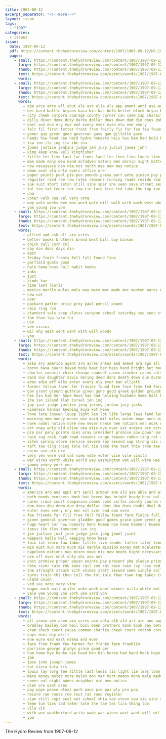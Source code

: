 ```yaml
---
title: 1907-09-12
excerpt_separator: "<!--more-->"
layout: issue
tags:
  - "1907"
categories:
  - issues
issue:
  date: 1907-09-12
  pdf: https://content.thehydroreview.com/content/1907/1907-09-12/HR-1907-09-12.pdf
  pages:
    - small: https://content.thehydroreview.com/content/1907/1907-09-12/small/HR-1907-09-12-01.jpg
      large: https://content.thehydroreview.com/content/1907/1907-09-12/large/HR-1907-09-12-01.jpg
      thumb: https://content.thehydroreview.com/content/1907/1907-09-12/thumbnails/HR-1907-09-12-01.jpg
      text: https://content.thehydroreview.com/assets/words/1907/1907-09-12/HR-1907-09-12-01.txt
      words:
    - small: https://content.thehydroreview.com/content/1907/1907-09-12/small/HR-1907-09-12-02.jpg
      large: https://content.thehydroreview.com/content/1907/1907-09-12/large/HR-1907-09-12-02.jpg
      thumb: https://content.thehydroreview.com/content/1907/1907-09-12/thumbnails/HR-1907-09-12-02.jpg
      text: https://content.thehydroreview.com/assets/words/1907/1907-09-12/HR-1907-09-12-02.txt
      words:
        - abe arce atto all abut ale ast alia als app ament anti asa aug are ane aud ake ana ave ater able amend ade anan ald and
        - bei bard battle bryans baca bis bas both better block bryan bristow bright bey broadman bain blain blaine best buy birth bor but brought been blow big brownlee band business bret board bene
        - city cheek corpora courage county corner can come cap character caddo con case cuenca carpenter count cour cases cata cor course courts cael clause
        - dilly diver dome duty darko dollar dows down ded din does dublin day
        - east eon ena ery eye end every ever even eto eve emory
        - felt fil first fetter front from fairly fix for fee few found ferguson felton fea farmer friends
        - gener guy given good governor gave gam gillette gore
        - hands how head hee hard hydro honesty heis has hem had hold him heskett haskell held house handsome
        - isa ion ile ing ita ibe ina
        - jones justice jenkins judge jed jury jurist james john
        - king keep know kell kingfisher
        - little let live last lac lines land len leen lieu lands line later look lodge light laws law lon lower loo
        - man made many mew mand mcfadyen materi men marvin might matter mary much most mean matters meena money mere must may
        - now necessary nen nia not north nee new ney notice
        - oman onal ola only overs office ore
        - paper points peal pie peo pounds passa part pete pinion pay pro people poor persons perce place pee poe pall peak por poy pow per proven piece pene prom
        - register ried ree row rates reasons running roads reside roar real
        - sue suit short seton still sine sper she seen save street seaman say shy south speaker seem stole sae september state sly study standing single see salary shill sho subject sides ship slow ser shadow sad sept said second sor sierra sas speech sion shall
        - tol too tat tener tor tow tie ture tree ted take the top tax toot ten trial tak town try timber thro tiny ticker ties them than tine
        - una
        - voter valk vee val very vote
        - way wale weeks wee was word wate will walk with work west why weight wali wagon winner wil willing
        - yan young you yom
    - small: https://content.thehydroreview.com/content/1907/1907-09-12/small/HR-1907-09-12-03.jpg
      large: https://content.thehydroreview.com/content/1907/1907-09-12/large/HR-1907-09-12-03.jpg
      thumb: https://content.thehydroreview.com/content/1907/1907-09-12/thumbnails/HR-1907-09-12-03.jpg
      text: https://content.thehydroreview.com/assets/words/1907/1907-09-12/HR-1907-09-12-03.txt
      words:
        - alfred and ask all are artes
        - better books brothers bread best bill buy binson
        - chick call corn col
        - day don door days din
        - east
        - friday fresh franta fell full found fine
        - garfield goats good
        - hale homa hens hail habit henke
        - inks
        - just
        - kinds kar
        - line last louris
        - mexico myrtle mules mule may mere mor made mer manton mares money
        - new not
        - over
        - packard patter price prey paul pencil pound
        - rain ring rom
        - standard sale seep slates surgeon school saturday see soon stove sabo she
        - the than top take thi
        - use
        - vee vicini
        - wil why west went want with will woods
        - you
    - small: https://content.thehydroreview.com/content/1907/1907-09-12/small/HR-1907-09-12-04.jpg
      large: https://content.thehydroreview.com/content/1907/1907-09-12/large/HR-1907-09-12-04.jpg
      thumb: https://content.thehydroreview.com/content/1907/1907-09-12/thumbnails/HR-1907-09-12-04.jpg
      text: https://content.thehydroreview.com/assets/words/1907/1907-09-12/HR-1907-09-12-04.txt
      words:
        - aska ary america agent arm acres antes and amend ara ago all are atchison american aud ald age able aro alle ace art auch aly
        - boron bava board bayan body beat ber bees band bright bet bound brings bas best bis broad blush bring below bread begin book bryn both bore bryans been bureau bus bee business black bryan but bare brought big
        - charles council chier change counsel cause crocker cases calvin character conan creeks christ colbert comment con crimes comp cin came che chao congress cade connie case cree county coe credit company clase cattle convey creek chief can chi coleman comanche court caan college cost city
        - dard dus daughter davis dering deed dans death down due durant dua during delay deeds dia dian days deme deter day doing desire
        - eros edie eff elks enter every ely ever ean elliott
        - former folsom favor fer frasier found free face from fed forest finger fall few fountain fater flood for full fund forward fell fane fae foot farmer famous farnsworth faith fow fort fon fix forty force first fill
        - gov grant ground guthrie given gone good greek golden grounds guard gare groat gard george gulley grand grass goodness gross general govern
        - hes hin him her hope hava has had holding husband home hall herbort head haskell husbands high hou hence hey hour helps holda held hainer heart health hand hon hed
        - ita ian island ilan israel ion ing
        - jay just judge justice jong jersey jordan jury jacks
        - kindness kansas keeping koya kot keon
        - love late loewen leupp light len lot life large laws land leather lesson lower lately line lands logan live loss lawton loving liberty law left long lov lite loup
        - morning mow money moses mae maid mil miles maine mowe much mat must mean most mild memory mile meany mill meas matter mall main many man men moral mest meg mood mont members mew more milos murphy made may model means
        - nave nadel nation nore new never nance nee nations nen noak not nine night ney news now need nag nama names nef
        - ort oney only old olive oka otis ove over ost orders ory october obey off obi
        - pro par pany pointe pies pray president promise pow power porter pearson per postal pay past present peal payment pleasant people pone parken part payne
        - rain rag reck raph road reasons range reason roden ring rot reme regula real roll ree ready rial rua richard ren ris rock
        - sites spring store service severe say second sup strong sic shall speech small speak stroke such suit sho strange state sunday shown stands save stream scripture sum savas steck sand see sult set sha sapir santa start singh she sus saving soul sion smith streets stock salary shows school sears soon sabbath sor states sary saw son sele sata sale schools special stidham
        - taft taw ting thing tole tal tia take the teat thie tron tee tell than ten tiger thou thea tees tue thomas tant tey thy tay town top thom train tari teh tha tor tho tree tong title toward tates ton taken talk tax tie too tar tat them
        - union use ute ure
        - very ven vere ved val view vote voter vice vile vinita
        - war wires worth white world way washington wat will wire was word wan well william walson west wisdom weeks won wal with wife watch western water while worthy wie wilt
        - young yeary york you
    - small: https://content.thehydroreview.com/content/1907/1907-09-12/small/HR-1907-09-12-05.jpg
      large: https://content.thehydroreview.com/content/1907/1907-09-12/large/HR-1907-09-12-05.jpg
      thumb: https://content.thehydroreview.com/content/1907/1907-09-12/thumbnails/HR-1907-09-12-05.jpg
      text: https://content.thehydroreview.com/assets/words/1907/1907-09-12/HR-1907-09-12-05.txt
      words:
        - america aro aud appl art april armour ane ald asa able and aid ace aly are all ago
        - both bonds brothers bosh but breed bas bright brady best bali beam bryans bread birth been below brought bring bay bore books balls bis bar bury baron boy business born bob brown billing beber boch bout big brother burn bee back beau burden bow bryan ball beno ber brand better busi buy brain bus
        - cares cruce court companion comes come cortez county course columbia cation courts charlie con cam cotton chance class child cost corn cat change cool congress crew city came call cal cort curls convey can chan cottage calla cutting character common cash
        - don does dou down due drey dollar dent dea dues doubt deal dev dark duty duly doren day demoe divine dally double debate drag deep doing duan decent
        - enter eves every ery eon est ever end ean even
        - fee friends far fill free fell fellow found fare fields full friend first fruits folks funny ferguson flattery fall frank from farmer fellows fer furrow for fast farm frantz falling fight fire filson figures fone few
        - given general governor gladden good games grain gave greet glow ground golden glory goes getting going gov grave gage guest garber
        - hugo heart hor how honesty hens human hon home hammers humen husband hard hing house hell haskell hus her heap hen hun hand hands hes had hurts hie hundred has heen haske him har hay homa
        - iness ike iles innocent ian ing
        - jim justice just june judge jess jong jewel joint
        - keepers kells kell keeping know keep
        - lain lat learn law labor little live leader latter later leon life long like learned last lee lady lot lately love let left look low
        - min must mun mero much mis marble mission money mat mcalester made manner most mature may mony more man mas morn method mean means monte mate mary mish miss mighty mer march might matter men mars maskell mech many
        - napoleon nations nap nixon news nie new needs night necessary need now nee north not noble nena ness
        - ove off over onal only obi ose oot
        - post promise proper payan points pay present phe pledge pring pick peer pro part platte peoples place pen poor public path pound plenty plain pass per paper poll prior pancoast people proven pretty
        - reto river rate rob rose rail rom rut race rain roy rosy red regular room real rest ren rouse riven record run
        - she straight struck sith shines start second seek single soll son seen sly store see sur stuff sense smoke stock standing seed swell stroke stead speaker sister speech september stafford such sou seal sweat stairs shown shelter sons selling song sow state selves say sides shook sion seer sea sturdy sue strange stand summers seeds sat shock set shower sell spring street sincere stocks saving said small show spire special sae story
        - turns train thi then toll thu tol talo than town top takes tat thom thousand tax ture tho test talk trace taa the thie throw thet telling tine tan tio truly tue take track tam tims thing them thou too tafe thal tes trust thompson tell tung
        - ulate union
        - ved vas vote very vine
        - wagon work wall writer wake week want winner willa while wolf wise why will was wife world wine weil white wader words wax ware weather washington weed winters wil warm well worth wan works wane went waterman word wild ward wilt werk williams wheat way with working waken
        - yale yee young you york yea yard yon
    - small: https://content.thehydroreview.com/content/1907/1907-09-12/small/HR-1907-09-12-06.jpg
      large: https://content.thehydroreview.com/content/1907/1907-09-12/large/HR-1907-09-12-06.jpg
      thumb: https://content.thehydroreview.com/content/1907/1907-09-12/thumbnails/HR-1907-09-12-06.jpg
      text: https://content.thehydroreview.com/assets/words/1907/1907-09-12/HR-1907-09-12-06.txt
      words:
        - all armen ake asen aim acres ave abla alb ald art arn ane august ata and
        - bradley bailey bom beil busi been brothers bank book bay beter bis bert bead black bata
        - crum check count cause common charles cheek court cotton corn cattle clerk comins
        - days davi day drill
        - ene eure ead east elena end ever
        - fare from frank few farmer for franke farm franklin
        - garrison george gladys grain good ger
        - hun home hye henke hie head hen hin horse had hand heck hope harness haskell henry him herndon howard heard hada herbert hydro heep hone has her
        - ibe
        - jaco john joseph james
        - kat kiera kula kis
        - lowis lay lorg lee little last lewis lis light lie leas loan like land
        - mare money moter more melon mon mar mort memon monn male made miss martin
        - never nol night names neighbor nie new notice
        - olen ore oset ores
        - pay pope pease pleas park pace pie pai ply pro pap
        - record rae route ree rout rat reno register
        - sian still sept seal set school shia see steve saw sie sine sickle spring sum saturday said september share sid sickles sater sis sear sale shower sana second spain
        - tene tun ties tad teter tate the tae tes tira thing too
        - vila vik
        - with wee weatherford write wade was wines wart want will wil work wane west
        - you
---
```


The Hydro Review from 1907-09-12

<!--more-->

